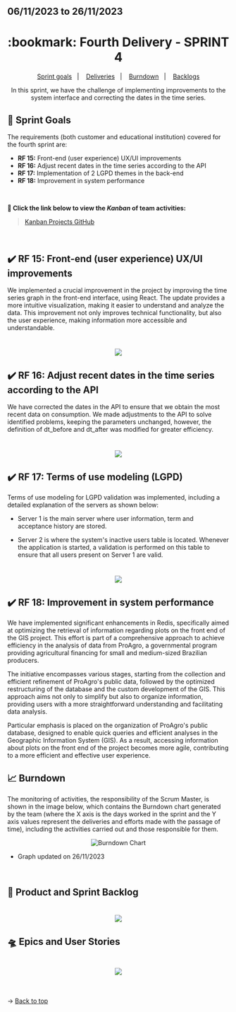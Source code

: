## 06/11/2023 to 26/11/2023

<span id="top">

<h1 align="center">:bookmark: Fourth Delivery - SPRINT 4</h1>

<p align="center">
     <a href="#goals">Sprint goals</a> &nbsp |&nbsp &nbsp
     <a href="#deliveries">Deliveries</a> &nbsp |&nbsp &nbsp
     <a href="#burndown">Burndown</a> &nbsp |&nbsp &nbsp
     <a href="#crystal_ball-product-and-sprint-backlog">Backlogs</a>
</p>

<div align="center">
  In this sprint, we have the challenge of implementing improvements to the system interface and correcting the dates in the time series.
</div>

<span id="goals">
    
## :dart: Sprint Goals
The requirements (both customer and educational institution) covered for the fourth sprint are:
- **RF 15:** Front-end (user experience) UX/UI improvements
- **RF 16:** Adjust recent dates in the time series according to the API
- **RF 17:** Implementation of 2 LGPD themes in the back-end
- **RF 18:** Improvement in system performance
    
<br>
 
**:link: Click the link below to view the *Kanban* of team activities:**
> [Kanban Projects GitHub](https://github.com/orgs/TechVisionn/projects/1)
  
<br>
    
<span id="deliveries">

## :heavy_check_mark: RF 15: Front-end (user experience) UX/UI improvements

We implemented a crucial improvement in the project by improving the time series graph in the front-end interface, using React. The update provides a more intuitive visualization, making it easier to understand and analyze the data. This improvement not only improves technical functionality, but also the user experience, making information more accessible and understandable.

<h1 align="center"> <img src="https://github.com/TechVisionn/tech-parent/blob/main/docs/Images/serietemporal-front.jpg" /></h1>

## :heavy_check_mark: RF 16: Adjust recent dates in the time series according to the API

We have corrected the dates in the API to ensure that we obtain the most recent data on consumption. We made adjustments to the API to solve identified problems, keeping the parameters unchanged, however, the definition of dt_before and dt_after was modified for greater efficiency.

<h1 align="center"> <img src="https://github.com/TechVisionn/tech-parent/blob/main/docs/Images/serietemporal-codigo.jpg" /></h1>

## :heavy_check_mark: RF 17: Terms of use modeling (LGPD)

Terms of use modeling for LGPD validation was implemented, including a detailed explanation of the servers as shown below:

- Server 1 is the main server where user information, term and acceptance history are stored.

- Server 2 is where the system's inactive users table is located. Whenever the application is started, a validation is performed on this table to ensure that all users present on Server 1 are valid.
 
<h1 align="center"> <img src="https://github.com/TechVisionn/tech-parent/blob/main/docs/Images/modelagem-techvision.jpeg" /></h1> 

## :heavy_check_mark: RF 18: Improvement in system performance

We have implemented significant enhancements in Redis, specifically aimed at optimizing the retrieval of information regarding plots on the front end of the GIS project. This effort is part of a comprehensive approach to achieve efficiency in the analysis of data from ProAgro, a governmental program providing agricultural financing for small and medium-sized Brazilian producers.

The initiative encompasses various stages, starting from the collection and efficient refinement of ProAgro's public data, followed by the optimized restructuring of the database and the custom development of the GIS. This approach aims not only to simplify but also to organize information, providing users with a more straightforward understanding and facilitating data analysis.

Particular emphasis is placed on the organization of ProAgro's public database, designed to enable quick queries and efficient analyses in the Geographic Information System (GIS). As a result, accessing information about plots on the front end of the project becomes more agile, contributing to a more efficient and effective user experience.
    
<span id="burndown">
    
## :chart_with_upwards_trend: Burndown

The monitoring of activities, the responsibility of the Scrum Master, is shown in the image below, which contains the Burndown chart generated by the team (where the X axis is the days worked in the sprint and the Y axis values represent the deliveries and efforts made with the passage of time), including the activities carried out and those responsible for them.
    
<div align="center">
    
![Burndown Chart](https://github.com/TechVisionn/tech-parent/blob/main/docs/Images/burndown%2026.11.png)
</div>

- Graph updated on 26/11/2023
  
<br>
  
## :crystal_ball: Product and Sprint Backlog

<h1 align="center"> <img src = "https://github.com/TechVisionn/tech-parent/blob/main/docs/Images/English%20Backlog.png" /></h1>

## :flying_saucer: Epics and User Stories

<h1 align="center"> <img src = "https://github.com/TechVisionn/tech-parent/blob/main/docs/Images/English%20Epic%20and%20Historys.png" /></h1>

<br>
  
→ [Back to top](#topo)
